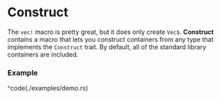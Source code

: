 # Construct

The `vec!` macro is pretty great, but it does only create `Vec`s.  **Construct**
contains a macro that lets you construct containers from any type that implements
the `Construct` trait.  By default, all of the standard library containers are
included.

### Example

^code(./examples/demo.rs)
